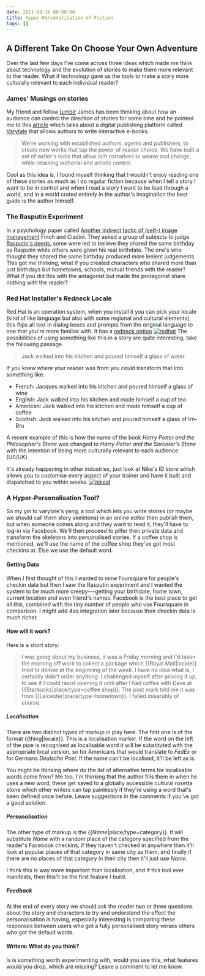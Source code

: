 ```yaml
---
date: 2011-08-16 00:00:00
title: Hyper-Personalisation of Fiction
tags: []
---
```


## A Different Take On Choose Your Own Adventure
Over the last few days I've come across three ideas which made me think about technology and the evolution of stories to make them more relevant to the reader.
What if technology gave us the tools to make a story more culturally relevant to each individual reader? 
### James' Musings on stories
My friend and fellow [tumblr](http://saladonions.tumblr.com "salad onions") James has been thinking about how an audience can control the direction of stories for some time and he pointed me to this [article](http://www.thisunrealcity.com/blog/?p=4956506195 "readers into players") which talks about a digital publishing platform called [Varytale](http://varytale.com) that allows authors to write interactive e-books.  
> We're working with established authors, agents and publishers, to create new works that tap the power of reader choice. We have built a set of writer's tools that allow rich narratives to weave and change, while retaining authorial and artistic control.

Cool as this idea is, I found myself thinking that I wouldn't enjoy reading one of these stories as much as I do regular fiction because when I tell a story I want to be in control and when I read a story I want to be lead through a world, and in a world crated entirely in the author's imagination the best guide is the author himself.
### The Rasputin Experiment 
In a psychology paper called [Another indirect tactic of (self-) image management](http://psp.sagepub.com/content/15/2/222.short) Finch and Ciadini. They asked a group of subjects to judge [Rasputin's deeds](http://en.wikipedia.org/wiki/Grigori_Rasputin), some were led to believe they shared the same birthday as Rasputin while others were given his real birthdate. The one's who thought they shared the same birthday produced more lenient judgements.  This got me thinking, what if you created characters who shared more than just birthdays but hometowns, schools, mutual friends with the reader? What if you did this with the antagonist but made the protagonist share nothing with the reader?

### Red Hat Installer's _Redneck_ Locale
Red Hat is an operation system, when you install it you can pick your locale (kind of like language but also with some regional and cultural elements), this flips all text in dialog boxes and prompts from the original language to one that you're more familiar with.  It has a [redneck option](http://www.ninesys.com/fun/)
[![redhat](http://farm1.static.flickr.com/174/438375208_921676dcd6_o.png)](http://www.flickr.com/photos/nicknegulescu/438375208/ "Red Hat Installer")
The possibilities of using something like this in a story are quite interesting, take the following passage. 
> Jack walked into his kitchen and poured himself a glass of water.

If you knew where your reader was from you could transform that into something like:

* French: Jacques walked into his kitchen and poured himself a glass of wine
* English: Jack walked into his kitchen and made himself a cup of tea
* American: Jack walked into his kitchen and made himself a cup of coffee
* Scottish: Jock walked into his kitchen and poured himself a glass of Irn-Bru

A recent example of this is how the name of the book _Harry Potter and the Philosopher's Stone_ was changed to  _Harry Potter and the Sorcerer's Stone_ with the intention of being more culturally relevant to each audience (US/UK). 

It's already happening in other industries,  just look at Nike's ID store which allows you to customise every aspect of your trainer and have it built and dispatched to you within weeks. 
[![nikeid](http://farm1.static.flickr.com/122/284419367_97532e5d57.jpg "Nike Id by Daniel Semper")](http://www.flickr.com/photos/danielsemper/284419367/)

### A Hyper-Personalisation Tool?
So my yin to varytale's yang, a tool which lets you write stories (or maybe we should call them story skeletons) in an online editor then publish them,  but when someone comes along and they want to read it, they'll have to log-in via Facebook.  We'll then proceed to pilfer their private data and transform the skeletons into personalised stories. If a coffee shop is mentioned, we'll use the name of the coffee shop they've got most checkins at. Else we use the default word.

#### Getting Data
When I first thought of this I wanted to mine Foursquare for people's checkin data but then I saw the Rasputin experiment and I wanted the system to be much more creepy---getting your birthdate, home town, current location and even friend's names. Facebook is the best place to get all this, combined with the tiny number of people who use Foursquare in comparison. I might add 4sq integration later because their checkin data is much richer.
#### How will it work?
Here is a short story:
>  I was going about my business, it was a Friday morning and I'd taken the morning off work to collect a package which {{Royal Mail|locale}} tried to deliver at the beginning of the week.  I have no idea what is, I certainly didn't order anything. I challenged myself after picking it up, to see if I could resist opening it until after I had coffee with Dave at {{Starbucks|place/type=coffee shop}}. The post mark told me it was from {{Leicester|place/type=hometown}}.  I failed miserably of course.

##### Localisation
There are two distinct types of markup in play here. The first one is of the format {{thing|locale}}. This is a localisation marker. If the word  on the left of the pipe is recognised as localisable word it will be substituted with the appropriate local version, so for Americans that would translate to _FedEx_ or for Germans _Deutsche Post_. If the name can't be localised, it'll be left as is. 

You might be thinking where do the list of alternative terms for localisable words come from? Me too, I'm thinking that the author fills them in when he uses a new word, these get saved to a globally accessible cultural rosetta stone which other writers can tap painlessly if they're using a word that's been defined once before. Leave suggestions in the comments if you've got a good solution.

##### Personalisation 
The other type of markup is the {{_Name_|place/type=category}}. It will substitute _Name_ with a random place of the category specified from the reader's Facebook checkins, if they haven't checked in anywhere then it'll look at popular places of that category in same city as them, and finally if there are no places of that category in their city then it'll just use _Name_.

I think this is way more important than localisation, and if this tool ever manifests, then this'll be the first feature I build.

##### Feedback
At the end of every story we should ask the reader two or three questions about the story and characters to try and understand the effect the personalisation is having, especially interesting is comparing these responses between users who got a fully personalised story verses others who got the default words.

#### Writers: What do you think?
Is is something worth experimenting with, would you use this, what features would you drop, which are missing?
Leave a comment to let me know.

